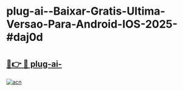 # plug-ai--Baixar-Gratis-Ultima-Versao-Para-Android-IOS-2025-#daj0d

# <h2><a href="https://ainizakaria.my?title=plug-ai-&ref=25M">🔗👉 🔴 plug-ai-</a></h2>

[![acn](https://github.com/user-attachments/assets/0f9c940e-d8b0-45ae-aac7-cd30a18b3e1c)](https://ainizakaria.my?title=plug-ai-&ref=25M)

